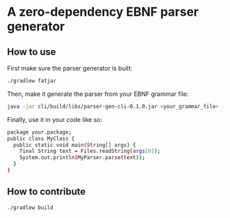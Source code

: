 # A zero-dependency EBNF parser generator

## How to use
First make sure the parser generator is built:
```bash
./gradlew fatjar
```

Then, make it generate the parser from your EBNF grammar file:
```bash
java -jar cli/build/libs/parser-gen-cli-0.1.0.jar <your_grammar_file> -o your/package/MyParser.java
```

Finally, use it in your code like so:
```bash
package your.package;
public class MyClass {
  public static void main(String[] args) {
    final String text = Files.readString(args[0]);
    System.out.println(MyParser.parse(text));
  }
}
```

## How to contribute
```bash
./gradlew build
```
